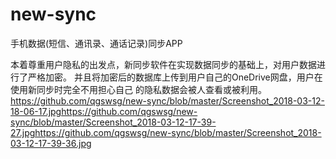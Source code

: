 # new-sync
手机数据(短信、通讯录、通话记录)同步APP

本着尊重用户隐私的出发点，新同步软件在实现数据同步的基础上，对用户数据进行了严格加密。
并且将加密后的数据库上传到用户自己的OneDrive网盘，用户在使用新同步时完全不用担心自己
的隐私数据会被人查看或被利用。
https://github.com/qgswsg/new-sync/blob/master/Screenshot_2018-03-12-18-06-17.jpghttps://github.com/qgswsg/new-sync/blob/master/Screenshot_2018-03-12-17-39-27.jpghttps://github.com/qgswsg/new-sync/blob/master/Screenshot_2018-03-12-17-39-36.jpg
